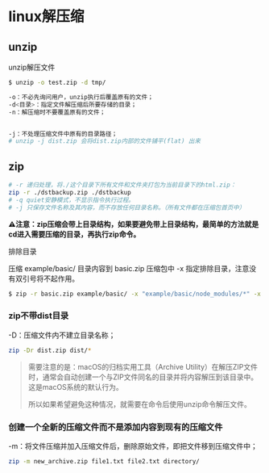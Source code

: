 # linux解压缩

## unzip

unzip解压文件

```sh
$ unzip -o test.zip -d tmp/

-o：不必先询问用户，unzip执行后覆盖原有的文件；
-d<目录>：指定文件解压缩后所要存储的目录；
-n：解压缩时不要覆盖原有的文件；


-j：不处理压缩文件中原有的目录路径；
# unzip -j dist.zip 会将dist.zip内部的文件铺平(flat) 出来
```



## zip

```sh
# -r 递归处理，将./这个目录下所有文件和文件夹打包为当前目录下的html.zip：
zip -r ./dstbackup.zip ./dstbackup
# -q quiet安静模式，不显示指令执行过程。
# -j 只保存文件名称及其内容，而不存放任何目录名称。（所有文件都在压缩包首页中）
```

**⚠️注意：zip压缩会带上目录结构，如果要避免带上目录结构，最简单的方法就是cd进入需要压缩的目录，再执行zip命令。**

排除目录

压缩 example/basic/ 目录内容到 basic.zip 压缩包中 -x 指定排除目录，注意没有双引号将不起作用。

```sh
$ zip -r basic.zip example/basic/ -x "example/basic/node_modules/*" -x "example/basic/build/*" -x "example/basic/coverage/*"
```



### zip不带dist目录

-D：压缩文件内不建立目录名称；

```sh
zip -Dr dist.zip dist/*
```

>需要注意的是：macOS的归档实用工具（Archive Utility）在解压ZIP文件时，通常会自动创建一个与ZIP文件同名的目录并将内容解压到该目录中。这是macOS系统的默认行为。
>
>所以如果希望避免这种情况，就需要在命令后使用unzip命令解压文件。

### 创建一个全新的压缩文件而不是添加内容到现有的压缩文件

-m：将文件压缩并加入压缩文件后，删除原始文件，即把文件移到压缩文件中；

```sh
zip -m new_archive.zip file1.txt file2.txt directory/
```

